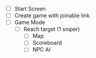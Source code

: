 - [ ] Start Screen
- [ ] Create game with joinable link
- [ ] Game Mode
	- [ ] Reach target (1 sniper)
		- [ ] Map
		- [ ] Scoreboard
		- [ ] NPC AI